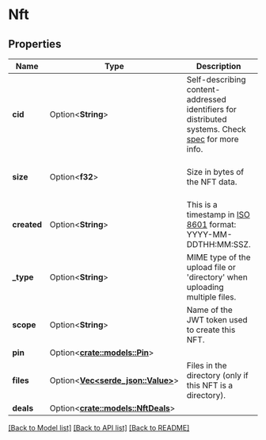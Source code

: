 # Nft

## Properties

Name | Type | Description | Notes
------------ | ------------- | ------------- | -------------
**cid** | Option<**String**> | Self-describing content-addressed identifiers for distributed systems. Check [spec](https://github.com/multiformats/cid) for more info. | [optional]
**size** | Option<**f32**> | Size in bytes of the NFT data. | [optional][default to 132614]
**created** | Option<**String**> | This is a timestamp in [ISO 8601](https://en.wikipedia.org/wiki/ISO_8601) format: YYYY-MM-DDTHH:MM:SSZ. | [optional]
**_type** | Option<**String**> | MIME type of the upload file or 'directory' when uploading multiple files. | [optional]
**scope** | Option<**String**> | Name of the JWT token used to create this NFT. | [optional][default to default]
**pin** | Option<[**crate::models::Pin**](Pin.md)> |  | [optional]
**files** | Option<[**Vec<serde_json::Value>**](serde_json::Value.md)> | Files in the directory (only if this NFT is a directory). | [optional]
**deals** | Option<[**crate::models::NftDeals**](NFT_deals.md)> |  | [optional]

[[Back to Model list]](../README.md#documentation-for-models) [[Back to API list]](../README.md#documentation-for-api-endpoints) [[Back to README]](../README.md)



